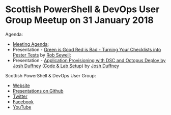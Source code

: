# Scottish PowerShell & DevOps User Group Meetup on 31 January 2018

Agenda:

* [Meeting Agenda](https://github.com/psdevopsug/usergroup/blob/master/2018/02-February/MeetingAgenda.pptx);
* Presentation - [Green is Good Red is Bad - Turning Your Checklists into Pester Tests](https://github.com/SQLDBAWithABeard/Presentations/tree/master/SouthCoast%20-%20Green%20is%20Good%20Red%20is%20Bad) by [Rob Sewell](https://robsewell.info);
* Presentation - [Application Provisioning with DSC and Octopus Deploy by Josh Duffney](https://www.dropbox.com/s/hc8teus4vhrfhab/slides.pptx?dl=0) ([Code & Lab Setup](https://github.com/Duffney/AppProvisionOctopusDSC)) by [Josh Duffney](http://duffney.io/)

Scottish PowerShell & DevOps User Group:

* [Website](https://psdevopsug.scot)
* [Presentations on Github](https://git.psdevopsug.scot)
* [Twitter](https://twitter.com/scotpsug)
* [Facebook](https://facebook.psdevopsug.scot)
* [YouTube](https://video.psdevopsug.scot)